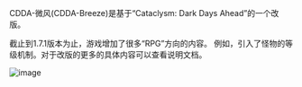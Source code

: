 CDDA-微风(CDDA-Breeze)是基于“Cataclysm: Dark Days Ahead”的一个改版。

截止到1.7.1版本为止，游戏增加了很多“RPG”方向的内容。
例如，引入了怪物的等级机制。对于改版的更多的具体内容可以查看说明文档。

![image](https://user-images.githubusercontent.com/112397151/213683749-79951139-ab3e-483d-9359-3b4d1b8acfa4.png)

